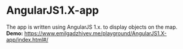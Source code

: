 # AngularJS1.X-app
The app is written using AngularJS 1.x. to display objects on the map.
<br />
<b>Demo:</b> https://www.emilgadzhiyev.me/playground/AngularJS1.X-app/index.html#/
